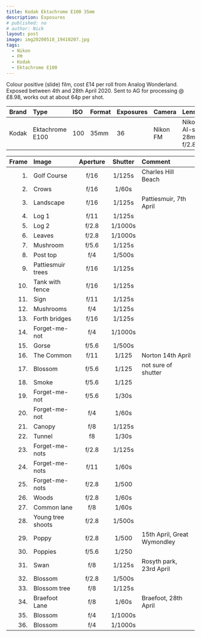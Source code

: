 ```yaml
---
title: Kodak Ektachrome E100 35mm
description: Exposures
# published: no
# author: Nick
layout: post
image: img20200518_19410207.jpg
tags:
  - Nikon
  - FM
  - Kodak
  - Ektachrome E100
---
```

Colour positive (slide) film, cost £14 per roll from Analog Wonderland. Exposed between 4th and 28th April 2020. Sent to AG for processing @ £8.98, works out at about 64p per shot.

Brand|Type|ISO|Format|Exposures|Camera|Lens
:----|:---|:--|:-----|:--------|:-----|:----
Kodak|Ektachrome E100|100|35mm|36|Nikon FM|Nikon AI-s 28mm f/2.8 

Frame|Image|Aperture|Shutter|Comment
----:|:----|:----:|:----:|:------
1.|Golf Course|f/16|1/125s|Charles Hill Beach
2.|Crows|f/16|1/60s
3.|Landscape|f/16|1/125s|Pattiesmuir, 7th April
4.|Log 1|f/11|1/125s|
5.|Log 2|f/2.8|1/1000s|
6.|Leaves|f/2.8|1/1000s|
7.|Mushroom|f/5.6|1/125s|
8.|Post top|f/4|1/500s|
9.|Pattiesmuir trees|f/16|1/125s|
10.|Tank with fence|f/16|1/125s|
11.|Sign|f/11|1/125s|
12.|Mushrooms|f/4|1/125s|
13.|Forth bridges|f/16|1/125s|
14.|Forget-me-not|f/4|1/1000s|
15.|Gorse|f/5.6|1/500s|
16.|The Common|f/11|1/125|Norton 14th April
17.|Blossom|f/5.6|1/125|not sure of shutter
18.|Smoke|f/5.6|1/125
19.|Forget-me-not|f/5.6|1/30s
20.|Forget-me-not|f/4|1/60s
21.|Canopy|f/8|1/125s
22.|Tunnel|f8|1/30s
23.|Forget-me-nots|f/2.8|1/125s
24.|Forget-me-nots|f/11|1/60s
25.|Forget-me-nots|f/2.8|1/500
26.|Woods|f/2.8|1/60s
27.|Common lane|f/8|1/60s
28.|Young tree shoots|f/2.8|1/500s
29.|Poppy|f/2.8|1/500|15th April, Great Wymondley
30.|Poppies|f/5.6|1/250
31.|Swan|f/8|1/125s|Rosyth park, 23rd April
32.|Blossom|f/2.8 |1/500s
33.|Blossom tree|f/8|1/125s
34.|Braefoot Lane |f/8|1/60s |Braefoot, 28th April
35.|Blossom|f/4|1/1000s
36.|Blossom|f/4|1/1000s